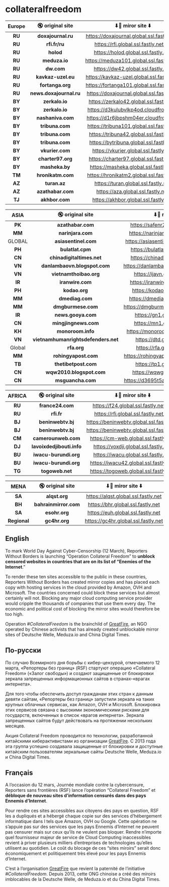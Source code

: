 # collateralfreedom

**Europe**|🔇 original site | ⬇📢 miror site ⬇️ |
:-----:|:-----:|:-----:
**RU**| **doxajournal.ru**| https://doxajournal.global.ssl.fastly.net/|
**RU**| **rfi.fr/ru** | https://rfi.global.ssl.fastly.net/fr/|
**RU**| **holod** | https://holod.global.ssl.fastly.net|
**RU**| **meduza.io** | https://meduza101.global.ssl.fastly.net/ |
**RU**| **dw.com** | https://dw42.global.ssl.fastly.net|
**RU**| **kavkaz-uzel.eu**| https://kavkaz-uzel.global.ssl.fastly.net |
**RU**| **fortanga.org**| https://fortanga101.global.ssl.fastly.net |
**RU**| **news.doxajournal.ru**| https://doxajournal.global.ssl.fastly.net|
**BY**| **zerkalo.io** | https://zerkalo42.global.ssl.fastly.net|
**BY**| **zerkalo.io** | https://d3kulubvlkp4od.cloudfront.net|
**BY**| **nashaniva.com** | https://d1r6jbpshm04er.cloudfront.net |
**BY**| **tribuna.com**|https://tribuna101.global.ssl.fastly.net |
**BY**| **tribuna.com**|https://tribuna42.global.ssl.fastly.net |
**BY**| **tribuna.com**| https://bytribuna.global.ssl.fastly.net|
**BY**| **vkurier.com**|https://vkurier.global.ssl.fastly.net|
**BY**|**charter97.org**| https://charter97.global.ssl.fastly.net|
**BY**|**masheka.by**| https://masheka.global.ssl.fastly.net|
**TM**|**hronikatm.com**| https://hronikatm2.global.ssl.fastly.net|
**AZ**|**turan.az**| https://turan.global.ssl.fastly.net|
**AZ**|**azathabar.com**|https://aza.global.ssl.fastly.net|
**TJ**|**akhbor.com**| https://akhbor.global.ssl.fastly.net|

**ASIA**|🔇 original site | ⬇📢 miror site ⬇️ |
:-----:|:-----:|:-----:
 **PK**|**azathabar.com** | https://safenr2.global.ssl.fastly.net|
 **MM**|**narinjara.com** | https://narinjara.global.ssl.fastly.net|
 GLOBAL|**asiasentinel.com** | https://asiasentinel.global.ssl.fastly.net|
 **PH**|**bulatlat.cpm** | https://bulatlat.global.ssl.fastly.net|
 **CN**|**chinadigitaltimes.net** | https://chinadt.global.ssl.fastly.net|
 **VN**|**danlambaovn.blogspot.com** | https://danlambaovn.global.ssl.fastly.net|
**VN**|**vietnamthoibao.org** | https://ijavn.global.ssl.fastly.net|
 **IR**|**iranwire.com**| https://iranwire.global.ssl.fastly.net|
 **PH**|**kodao.org**| https://kodao.global.ssl.fastly.net|
 **MM**| **dmediag.com**| https://dmediag.global.ssl.fastly.net|
 **MM**|**dmgburmese.com**| https://dmgburmese.global.ssl.fastly.net|
 **IR**|**news.gooya.com** | https://gn1.global.ssl.fastly.net|
 **CN**|**mingjingnews.com** | https://mn1.global.ssl.fastly.net|
 **KH**|**monoroom.info** | https://monoroom.global.ssl.fastly.net|
 **VN**|**vietnamhumanrightsdefenders.net** | https://dtd.global.ssl.fastly.net|
 Global|**rfa.org**| https://rfa.global.ssl.fastly.net
 **MM**|**rohingyapost.com**| https://rohingyapost.global.ssl.fastly.net|
 **TB**|**thetibetpost.com**| https://tp1.global.ssl.fastly.net|
 **CN**|**wqw2010.blogspot.com**| https://wqwg.global.ssl.fastly.net|
 **CN**|**msguancha.com**| https://d3695t5azh9yw6.cloudfront.net|
 
 **AFRICA**|🔇 original site | ⬇📢 miror site ⬇️ |
:-----:|:-----:|:-----:
 **RU**| **france24.com** | https://f24.global.ssl.fastly.net/fr/|
 **RU**| **rfi.fr** | https://rfi.global.ssl.fastly.net/fr/|
 **BJ**|**beninwebtv.bj**| https://beninwebtv.global.ssl.fastly.net|
 **BJ**|**beninwebtv.bj**| https://beninwebtv.global.ssl.fastly.net|
 **CM**|**camerounweb.com**| https://cm-web.global.ssl.fastly.net|
 **DJ**|**lavoixdedjibouti.info**|https://voxdji.global.ssl.fastly.net|
 **BU**|**iwacu-burundi.org**|https://iwacu.global.ssl.fastly.net |
 **BU**|**iwacu-burundi.org**|https://iwacu42.global.ssl.fastly.net|
 **TG**|**togoweb.net**| https://togoweb.global.ssl.fastly.net|
 
 **MENA**|🔇 original site | ⬇📢 miror site ⬇️ |
:-----:|:-----:|:-----:
**SA**|**alqst.org**| https://alqst.global.ssl.fastly.net|
**BH** |**bahrainmirror.com**| https://bhr.global.ssl.fastly.net|
**SA** |**esohr.org**| https://euh.global.ssl.fastly.net|
**Regional** |**gc4hr.org**| https://gc4hr.global.ssl.fastly.net|


## English

To mark World Day Against Cyber-Censorship (12 March), Reporters Without Borders is launching “Operation Collateral Freedom” to **unblock censored websites in countries that are on its list of “Enemies of the Internet**.”

To render these ten sites accessible to the public in these countries, Reporters Without Borders has created mirror copies and has placed each copy with hosting services in the cloud provided by Amazon, OVH and Microsoft. The countries concerned could block these services but almost certainly will not. Blocking any major cloud computing service provider would cripple the thousands of companies that use them every day. The economic and political cost of blocking the mirror sites would therefore be too high.

Operation *#CollateralFreedom* is the brainchild of [GreatFire](https://zh.greatfire.org/), an NGO operated by Chinese activists that has already created unblockable mirror sites of Deutsche Welle, Meduza.io and China Digital Times.

## По-русски

По случаю Всемирного дня борьбы с кибер-цензурой, отмечаемого 12 марта, «Репортеры без границ» (RSF) стартуют операцию «Collateral Freedom» («Залог свободы») и создают защищенные от блокировки зеркала запрещенных информационных сайтов в странах-«врагах интернета».

Для того чтобы обеспечить доступ гражданам этих стран к данным девяти сайтам, «Репортеры без границ» запустили зеркала на таких крупных облачных сервисах, как Amazon, OVH и Microsoft. Блокировка этих сервисов связана с высокими экономическими рисками для государств, включенных в список «врагов интернета». Зеркала запрещенных сайтов будут действовать на протяжении нескольких месяцев.

Акция Collateral Freedom проводится по технологии, разработанной китайскими киберактивистами из организации [GreatFire](https://en.greatfire.org/faq). С 2013 года эта группа успешно создавала защищенные от блокировки и доступные китайским пользователям зеркальные сайты Deutsche Welle, Meduza.io и China Digital Times. 


## Français

A l’occasion du 12 mars, Journée mondiale contre la cybercensure, Reporters sans frontières (RSF) lance l’opération “Collateral Freedom” et **débloque de nouveau sites d’information censurés dans des pays Ennemis d’Internet**.

Pour rendre ces sites accessibles aux citoyens des pays en question, RSF les a dupliqués et a hébergé chaque copie sur des services d’hébergement informatique dans l tels que Amazon, OVH ou Google. Cette opération ne s’appuie pas sur des services que les pays Ennemis d’Internet ne peuvent pas censurer mais sur ceux qu’ils ne veulent pas bloquer. Rendre n’importe quel fournisseur majeur de service de Cloud Computing inaccessibles revient à priver plusieurs milliers d’entreprises de technologies qu’elles utilisent au quotidien. Le coût du blocage de ces “sites miroirs” serait donc économiquement et politiquement très élevé pour les pays Ennemis d’Internet. 

C’est à l’organisation [GreatFire](https://zh.greatfire.org/) que revient la paternité de l’initiative *#CollateralFreedom*. Depuis 2013, cette ONG chinoise a créé des miroirs imblocables de la Deutsche Welle, de Meduza.io et du China Digital Times. 

